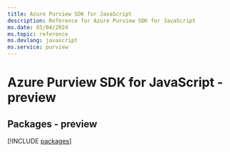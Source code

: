 ```yaml
---
title: Azure Purview SDK for JavaScript
description: Reference for Azure Purview SDK for JavaScript
ms.date: 03/04/2024
ms.topic: reference
ms.devlang: javascript
ms.service: purview
---
```

# Azure Purview SDK for JavaScript - preview
## Packages - preview
[!INCLUDE [packages](purview-index.md)]